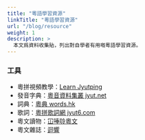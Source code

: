 ```yaml
---
title: "粵語學習資源"
linkTitle: "粵語學習資源"
url: "/blog/resource"
weight: 1
description: >
  本文爲資料收集貼，列出對自學者有用嘅粵語學習資源。
---
```


### 工具

- 粵拼視頻教學：[Learn Jyutping](https://www.youtube.com/channel/UCcmAegX-cgcOOconZIwqynw)
- 發音字典：[粵音資料集叢 jyut.net](https://jyut.net/)
- 詞典：[粵典 words.hk](https://words.hk/)
- 歌詞：[粵拼歌詞網 jyut6.com](https://jyut6.com/)
- 粵文讀物：[冚唪唥粵文](https://hambaanglaang.hk/)
- 粵文雜誌：[迴響](http://resonate.hk/)